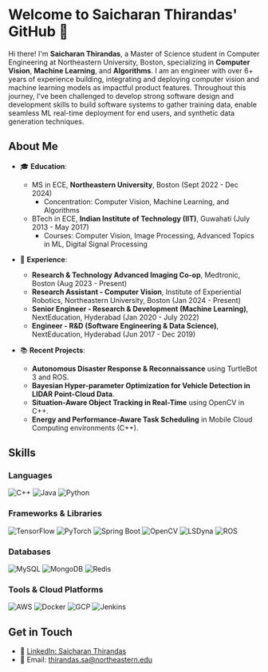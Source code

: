 

# Welcome to Saicharan Thirandas' GitHub 👋

Hi there! I'm **Saicharan Thirandas**, a Master of Science student in Computer Engineering at Northeastern University, Boston, specializing in **Computer Vision**, **Machine Learning**, and **Algorithms**. I am an engineer with over 6+ years of experience building, integrating and deploying computer vision and machine learning models as impactful product features. Throughout this journey, I’ve been challenged to develop strong software design and development skills to build software systems to gather training data, enable seamless ML real-time deployment for end users, and synthetic data generation techniques.


## About Me

- 🎓 **Education**: 
  - MS in ECE, **Northeastern University**, Boston (Sept 2022 - Dec 2024)
    - Concentration: Computer Vision, Machine Learning, and Algorithms
  - BTech in ECE, **Indian Institute of Technology (IIT)**, Guwahati (July 2013 - May 2017)
    - Courses: Computer Vision, Image Processing, Advanced Topics in ML, Digital Signal Processing

- 💼 **Experience**:
  - **Research & Technology Advanced Imaging Co-op**, Medtronic, Boston (Aug 2023 - Present)
  - **Research Assistant - Computer Vision**, Institute of Experiential Robotics, Northeastern University, Boston (Jan 2024 - Present)
  - **Senior Engineer - Research & Development (Machine Learning)**, NextEducation, Hyderabad (Jan 2020 - July 2022)
  - **Engineer - R&D (Software Engineering & Data Science)**, NextEducation, Hyderabad (Jun 2017 - Dec 2019)

- 📚 **Recent Projects**:
  - **Autonomous Disaster Response & Reconnaissance** using TurtleBot 3 and ROS.
  - **Bayesian Hyper-parameter Optimization for Vehicle Detection in LIDAR Point-Cloud Data**.
  - **Situation-Aware Object Tracking in Real-Time** using OpenCV in C++.
  - **Energy and Performance-Aware Task Scheduling** in Mobile Cloud Computing environments (C++).


## Skills

### Languages
![C++](https://img.shields.io/badge/c%2B%2B-black?style=for-the-badge&logo=cplusplus) ![Java](https://img.shields.io/badge/Java-ED8B00?style=for-the-badge&logo=java&logoColor=white) ![Python](https://img.shields.io/badge/Python-3776AB?style=for-the-badge&logo=python&logoColor=white)

### Frameworks & Libraries
![TensorFlow](https://img.shields.io/badge/TensorFlow-FF6F00?style=for-the-badge&logo=tensorflow&logoColor=white) ![PyTorch](https://img.shields.io/badge/PyTorch-EE4C2C?style=for-the-badge&logo=pytorch&logoColor=white) ![Spring Boot](https://img.shields.io/badge/Spring%20Boot-6DB33F?style=for-the-badge&logo=spring-boot&logoColor=white) ![OpenCV](https://img.shields.io/badge/OpenCV-5C3EE8?style=for-the-badge&logo=opencv&logoColor=white) ![LSDyna](https://img.shields.io/badge/LSDyna-009639?style=for-the-badge&logo=dyna&logoColor=white) ![ROS](https://img.shields.io/badge/ROS-22314E?style=for-the-badge&logo=ros&logoColor=white)

### Databases
![MySQL](https://img.shields.io/badge/MySQL-4479A1?style=for-the-badge&logo=mysql&logoColor=white) ![MongoDB](https://img.shields.io/badge/MongoDB-4EA94B?style=for-the-badge&logo=mongodb&logoColor=white) ![Redis](https://img.shields.io/badge/Redis-DC382D?style=for-the-badge&logo=redis&logoColor=white)

### Tools & Cloud Platforms
![AWS](https://img.shields.io/badge/AWS-232F3E?style=for-the-badge&logo=amazon-aws&logoColor=white) ![Docker](https://img.shields.io/badge/Docker-2496ED?style=for-the-badge&logo=docker&logoColor=white) ![GCP](https://img.shields.io/badge/GCP-4285F4?style=for-the-badge&logo=google-cloud&logoColor=white) ![Jenkins](https://img.shields.io/badge/Jenkins-D24939?style=for-the-badge&logo=jenkins&logoColor=white)

## Get in Touch

- 💼 [LinkedIn: Saicharan Thirandas](https://www.linkedin.com/in/saicharanthirandas)
- 📧 Email: thirandas.sa@northeastern.edu

